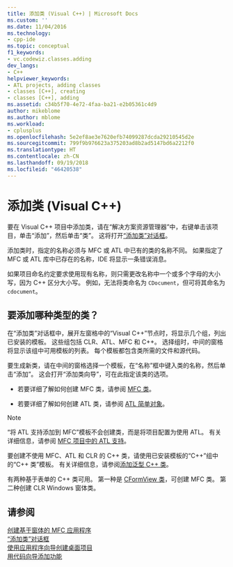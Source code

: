 ```yaml
---
title: 添加类 (Visual C++) | Microsoft Docs
ms.custom: ''
ms.date: 11/04/2016
ms.technology:
- cpp-ide
ms.topic: conceptual
f1_keywords:
- vc.codewiz.classes.adding
dev_langs:
- C++
helpviewer_keywords:
- ATL projects, adding classes
- classes [C++], creating
- classes [C++], adding
ms.assetid: c34b5f70-4e72-4faa-ba21-e2b05361c4d9
author: mikeblome
ms.author: mblome
ms.workload:
- cplusplus
ms.openlocfilehash: 5e2ef8ae3e7620efb74099287dcda29210545d2e
ms.sourcegitcommit: 799f9b976623a375203ad8b2ad5147bd6a2212f0
ms.translationtype: HT
ms.contentlocale: zh-CN
ms.lasthandoff: 09/19/2018
ms.locfileid: "46420538"
---
```

# <a name="adding-a-class-visual-c"></a>添加类 (Visual C++)

要在 Visual C++ 项目中添加类，请在“解决方案资源管理器”中，右键单击该项目，单击“添加”，然后单击“类”。 这将打开[“添加类”对话框](../ide/add-class-dialog-box.md)。

添加类时，指定的名称必须与 MFC 或 ATL 中已有的类的名称不同。 如果指定了 MFC 或 ATL 库中已存在的名称，IDE 将显示一条错误消息。

如果项目命名约定要求使用现有名称，则只需更改名称中一个或多个字母的大小写，因为 C++ 区分大小写。 例如，无法将类命名为 `CDocument`，但可将其命名为 `cdocument`。

## <a name="what-kind-of-class-do-you-want-to-add"></a>要添加哪种类型的类？

在“添加类”对话框中，展开左窗格中的“Visual C++”节点时，将显示几个组，列出已安装的模板。 这些组包括 CLR、ATL、MFC 和 C++。 选择组时，中间的窗格将显示该组中可用模板的列表。 每个模板都包含类所需的文件和源代码。

要生成新类，请在中间的窗格选择一个模板，在“名称”框中键入类的名称，然后单击“添加”。 这会打开“添加类向导”，可在此指定该类的选项。

- 若要详细了解如何创建 MFC 类，请参阅 [MFC 类](../mfc/reference/adding-an-mfc-class.md)。

- 若要详细了解如何创建 ATL 类，请参阅 [ATL 简单对象](../atl/reference/adding-an-atl-simple-object.md)。

> [!NOTE]
>  “将 ATL 支持添加到 MFC”模板不会创建类，而是将项目配置为使用 ATL。 有关详细信息，请参阅 [MFC 项目中的 ATL 支持](../mfc/reference/adding-atl-support-to-your-mfc-project.md)。

要创建不使用 MFC、ATL 和 CLR 的 C++ 类，请使用已安装模板的“C++”组中的“C++ 类”模板。 有关详细信息，请参阅[添加泛型 C++ 类](../ide/adding-a-generic-cpp-class.md)。

有两种基于表单的 C++ 类可用。 第一种是 [CFormView 类](../mfc/reference/cformview-class.md)，可创建 MFC 类。 第二种创建 CLR Windows 窗体类。

## <a name="see-also"></a>请参阅

[创建基于窗体的 MFC 应用程序](../mfc/reference/creating-a-forms-based-mfc-application.md)<br>
[“添加类”对话框](../ide/add-class-dialog-box.md)<br>
[使用应用程序向导创建桌面项目](../ide/creating-desktop-projects-by-using-application-wizards.md)<br>
[用代码向导添加功能](../ide/adding-functionality-with-code-wizards-cpp.md)